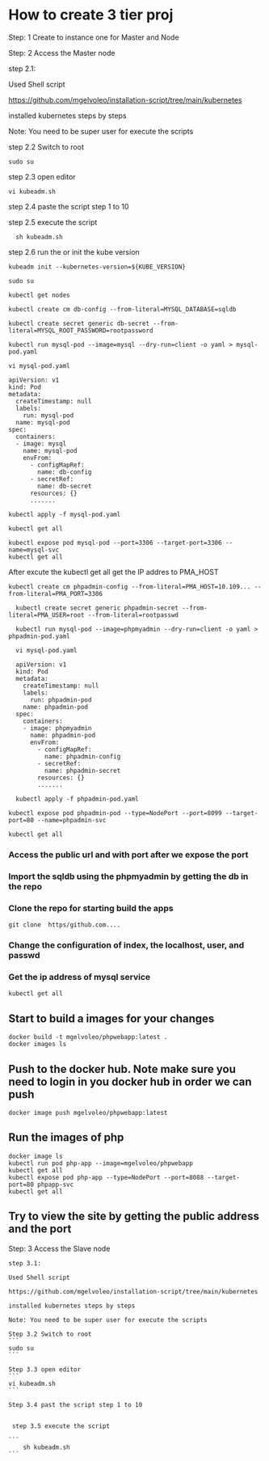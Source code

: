 # How to create 3 tier proj


Step: 1 Create to instance one for Master and Node


Step: 2 Access the Master node

  step 2.1:

  Used Shell script
  
  https://github.com/mgelvoleo/installation-script/tree/main/kubernetes
  
  installed kubernetes steps by steps

  Note: You need to be super user for execute the scripts

  step 2.2 Switch to root
  
  ```
  sudo su
  ```

  step 2.3 open editor
  
  ```
  vi kubeadm.sh
  ```

  step 2.4 paste the script step 1 to 10
  

  step 2.5 execute the script

  ```
    sh kubeadm.sh
  ```

  step 2.6 run the or init the kube version

  ```
  kubeadm init --kubernetes-version=${KUBE_VERSION}
  ```

  ```
  sudo su
  ```

  ```
  kubectl get nodes
  ```


  ```
  kubectl create cm db-config --from-literal=MYSQL_DATABASE=sqldb
  ```

  ```
  kubectl create secret generic db-secret --from-literal=MYSQL_ROOT_PASSWORD=rootpassword
  ```


  ```
  kubectl run mysql-pod --image=mysql --dry-run=client -o yaml > mysql-pod.yaml
  ```
  

  ```
  vi mysql-pod.yaml
  ```


  ```
  apiVersion: v1
  kind: Pod
  metadata:
    createTimestamp: null
    labels:
      run: mysql-pod
    name: mysql-pod
  spec:
    containers:
    - image: mysql
      name: mysql-pod
      envFrom:
        - configMapRef:
          name: db-config
        - secretRef:
          name: db-secret
        resources: {}
        .......
  ```

  ```
  kubectl apply -f mysql-pod.yaml
  ```

  ```
  kubectl get all
  ```

  ```
  kubectl expose pod mysql-pod --port=3306 --target-port=3306 --name=mysql-svc
  kubectl get all
  ```

  After excute the kubectl get all get the IP addres to PMA_HOST
  ```
  kubectl create cm phpadmin-config --from-literal=PMA_HOST=10.109... --from-literal=PMA_PORT=3306
  ```


```
  kubectl create secret generic phpadmin-secret --from-literal=PMA_USER=root --from-literal=rootpasswd
```


```
  kubectl run mysql-pod --image=phpmyadmin --dry-run=client -o yaml > phpadmin-pod.yaml
```


```
  vi mysql-pod.yaml
```


```
  apiVersion: v1
  kind: Pod
  metadata:
    createTimestamp: null
    labels:
      run: phpadmin-pod
    name: phpadmin-pod
  spec:
    containers:
    - image: phpmyadmin
      name: phpadmin-pod
      envFrom: 
        - configMapRef:
          name: phpadmin-config
        - secretRef:
          name: phpadmin-secret
        resources: {}
        .......
```

```
  kubectl apply -f phpadmin-pod.yaml
```


```
kubectl expose pod phpadmin-pod --type=NodePort --port=8099 --target-port=80 --name=phpadmin-svc
```


```
kubectl get all
```

### Access the public url and with port after we expose the port


### Import the sqldb using the phpmyadmin by getting the db in the repo


### Clone the repo for starting build the apps

```
git clone  https/github.com....
```

### Change the configuration of index, the localhost, user, and passwd

### Get the ip address of mysql service
```
kubectl get all
```


## Start to build a images for your changes

```
docker build -t mgelvoleo/phpwebapp:latest .
docker images ls
```

## Push to the docker hub. Note make sure you need to login in you docker hub in order we can push
```
docker image push mgelvoleo/phpwebapp:latest
```

## Run the images of php

```
docker image ls
kubectl run pod php-app --image=mgelvoleo/phpwebapp
kubectl get all
kubectl expose pod php-app --type=NodePort --port=8088 --target-port=80 phpapp-svc
kubectl get all
```

## Try to view the site by getting the public address and the port




 






Step: 3 Access the Slave node 


    step 3.1:

    Used Shell script
    
    https://github.com/mgelvoleo/installation-script/tree/main/kubernetes
    
    installed kubernetes steps by steps

    Note: You need to be super user for execute the scripts

    Step 3.2 Switch to root
    ```
    sudo su
    ```

    Step 3.3 open editor
    ```
    vi kubeadm.sh
    ```

    Step 3.4 past the script step 1 to 10


     step 3.5 execute the script

    ```
        sh kubeadm.sh
    ```




